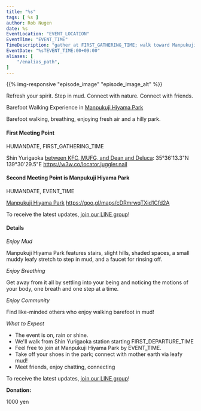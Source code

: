 ```yaml
---
title: "%s"
tags: [ %s ]
author: Rob Nugen
date: %s
EventLocation: "EVENT_LOCATION"
EventTime: "EVENT_TIME"
TimeDescription: "gather at FIRST_GATHERING_TIME; walk toward Manpukuji Hiyama Park at EVENT_TIME"
EventDate: "%sTEVENT_TIME:00+09:00"
aliases: [
    "/enalias_path",
]
---
```


{{% img-responsive "episode_image" "episode_image_alt" %}}

Refresh your spirit. Step in mud. Connect with nature. Connect with friends.

Barefoot Walking Experience in [Manpukuji Hiyama Park](https://goo.gl/maps/kTvNmsKf2XGYAbns6)

Barefoot walking, breathing, enjoying fresh air and a hilly park.

#### First Meeting Point

HUMANDATE, FIRST_GATHERING_TIME

Shin Yurigaoka [between KFC, MUFG, and Dean and Deluca](https://goo.gl/maps/aoY2j7WxkNjSC2u98):  35°36'13.3"N 139°30'29.5"E  https://w3w.co/locator.juggler.nail

#### Second Meeting Point is Manpukuji Hiyama Park

HUMANDATE, EVENT_TIME

[Manpukuji Hiyama Park](https://goo.gl/maps/kTvNmsKf2XGYAbns6) https://goo.gl/maps/cDRmrwqTXid1Cfd2A

To receive the latest updates, [join our LINE group](/contact/)!

#### Details

*Enjoy Mud*

Manpukuji Hiyama Park features stairs, slight hills, shaded spaces,
a small muddy leafy stretch to step in mud,
and a faucet for rinsing off.

*Enjoy Breathing*

Get away from it all by settling into your being and noticing the
motions of your body, one breath and one step at a time.

*Enjoy Community*

Find like-minded others who enjoy walking barefoot in mud!

*What to Expect*

* The event is on, rain or shine.
* We'll walk from Shin Yurigaoka station starting FIRST_DEPARTURE_TIME
* Feel free to join at Manpukuji Hiyama Park by EVENT_TIME.
* Take off your shoes in the park; connect with mother earth via leafy mud!
* Meet friends, enjoy chatting, connecting

To receive the latest updates, [join our LINE group](/contact/)!

**Donation:**

1000 yen
